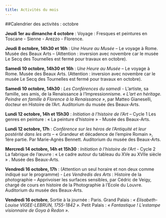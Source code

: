 ```yaml
---
title: Activités du mois
---
```


##Calendrier des activités : octobre

**Jeudi 1er au dimanche 4 octobre** : Voyage : Fresques et peintures  en Toscane - Sienne - Arezzo - Florence.

**Jeudi 8 octobre, 14h30 et 16h** : *Une Heure au Musée* – Le voyage à Rome.  Musée des Beaux Arts – (Attention : inversion avec novembre car le musée Le Secq des Tournelles est fermé pour travaux en octobre).

**Samedi 10 octobre, 14h30 et 16h** : *Une Heure au Musée* – Le voyage à Rome. Musée des Beaux Arts. (Attention : inversion avec novembre car le musée Le Secq des Tournelles est fermé pour travaux en octobre).

**Samedi 10 octobre, 14h30** : *Les Conférences du samedi* - L’artiste, sa famille, ses amis, de la Renaissance à l’Impressionnisme. *« L’art en héritage. Peindre en famille à Florence à la Renaissance »*, par Matteo Gianeselli, docteur en Histoire de l’Art. Auditorium du musée des Beaux-Arts.

**Lundi 12 octobre, 14h et 15h30** : *Initiation à l’histoire de l’Art* – Cycle 1 Les genres en peinture : « La peinture d’histoire » - Musée des Beaux-Arts.

**Lundi 12 octobre, 17h** : *Conférence sur les héros de l’Antiquité et leur postérité dans les arts* – « Grandeur et décadence de l’empire Romain », 1ère partie. Par Marie-Agnès Bennett. Auditorium du musée des Beaux-Arts.

**Mercredi 14 octobre, 14h et 15h30** : *Initiation à l’histoire de l’Art* - Cycle 2 La fabrique de l’œuvre : « Le cadre autour du tableau  du XVe au XVIIe siècle » . Musée des Beaux-Arts.

**Vendredi 16 octobre, 17h** : (Attention un seul horaire et non deux comme indiqué sur le programme) - *Les Vendredis des Arts* : Histoire de la photographie – Apprivoiser les surfaces sensibles, par Cédric de Veigy, chargé de cours en histoire de la Photographie à l’Ecole du Louvre. Auditorium du musée des Beaux-Arts.

**Vendredi 16 octobre**, Sortie à la journée : Paris. Grand Palais : *« Elisabeth-Louise VIGEE-LEBRUN, 1755-1842 »*.  Petit Palais : *« Fantastique ! L’estampe visionnaire de Goya à Redon »*.